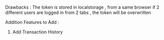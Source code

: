 Drawbacks : The token is stored in localstorage , from a same browser if 2 different users are logged in from 2 tabs , the token will be overwritten

Addition Features to Add :

1. Add Transaction History
